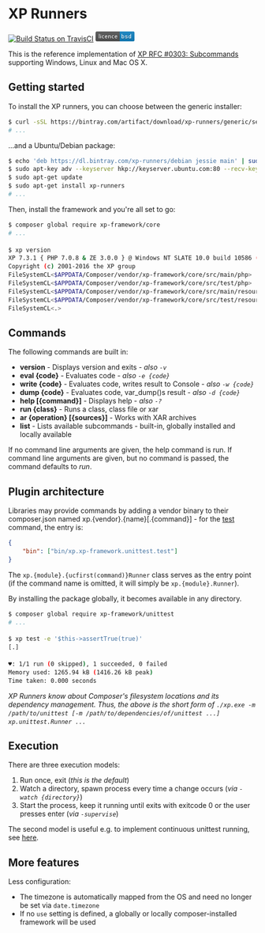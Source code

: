 XP Runners
==========
[![Build Status on TravisCI](https://secure.travis-ci.org/xp-runners/reference.svg)](http://travis-ci.org/xp-runners/reference)
[![BSD License](https://raw.githubusercontent.com/xp-framework/web/master/static/licence-bsd.png)](https://github.com/xp-runners/reference/blob/master/LICENSE.md)


This is the reference implementation of [XP RFC #0303: Subcommands](https://github.com/xp-framework/rfc/issues/303) supporting Windows, Linux and Mac OS X.

Getting started
---------------
To install the XP runners, you can choose between the generic installer:

```sh
$ curl -sSL https://bintray.com/artifact/download/xp-runners/generic/setup-7.6.4.sh | sh
# ...
```

...and a Ubuntu/Debian package:

```sh
$ echo 'deb https://dl.bintray.com/xp-runners/debian jessie main' | sudo tee -a /etc/apt/sources.list.d/xp.list
$ sudo apt-key adv --keyserver hkp://keyserver.ubuntu.com:80 --recv-keys D401AB61
$ sudo apt-get update
$ sudo apt-get install xp-runners
# ...
```

Then, install the framework and you're all set to go:

```sh
$ composer global require xp-framework/core
# ...

$ xp version
XP 7.3.1 { PHP 7.0.8 & ZE 3.0.0 } @ Windows NT SLATE 10.0 build 10586 (Windows 10) i586
Copyright (c) 2001-2016 the XP group
FileSystemCL<$APPDATA/Composer/vendor/xp-framework/core/src/main/php>
FileSystemCL<$APPDATA/Composer/vendor/xp-framework/core/src/test/php>
FileSystemCL<$APPDATA/Composer/vendor/xp-framework/core/src/main/resources>
FileSystemCL<$APPDATA/Composer/vendor/xp-framework/core/src/test/resources>
FileSystemCL<.>
```

Commands
--------
The following commands are built in:

* **version** - Displays version and exits - *also `-v`*
* **eval {code}** - Evaluates code - *also `-e {code}`*
* **write {code}** - Evaluates code, writes result to Console - *also `-w {code}`*
* **dump {code}** - Evaluates code, var_dump()s result - *also `-d {code}`*
* **help [{command}]** - Displays help - *also `-?`*
* **run {class}** - Runs a class, class file or xar
* **ar {operation} [{sources}]** - Works with XAR archives
* **list** - Lists available subcommands - built-in, globally installed and locally available

If no command line arguments are given, the help command is run. If command line arguments are given, but no command is passed, the command defaults to *run*.

Plugin architecture
-------------------
Libraries may provide commands by adding a vendor binary to their composer.json named xp.{vendor}.{name}[.{command}] - for the [test](https://github.com/xp-framework/unittest/blob/master/bin/xp.xp-framework.unittest.test) command, the entry is:

```json
{
    "bin": ["bin/xp.xp-framework.unittest.test"]
}
```

The `xp.{module}.{ucfirst(command)}Runner` class serves as the entry point (if the command name is omitted, it will simply be `xp.{module}.Runner`).

By installing the package globally, it becomes available in any directory.

```sh
$ composer global require xp-framework/unittest
# ...

$ xp test -e '$this->assertTrue(true)'
[.]

♥: 1/1 run (0 skipped), 1 succeeded, 0 failed
Memory used: 1265.94 kB (1416.26 kB peak)
Time taken: 0.000 seconds
```

*XP Runners know about Composer's filesystem locations and its dependency management. Thus, the above is the short form of `./xp.exe -m /path/to/unittest [-m /path/to/dependencies/of/unittest ...] xp.unittest.Runner ...`*

Execution
---------
There are three execution models:

1. Run once, exit (*this is the default*)
2. Watch a directory, spawn process every time a change occurs (*via `-watch {directory}`*)
3. Start the process, keep it running until exits with exitcode 0 or the user presses enter (*via `-supervise`*)

The second model is useful e.g. to implement continuous unittest running, see [here](https://github.com/xp-framework/xp-runners/pull/24).

More features
-------------
Less configuration:

* The timezone is automatically mapped from the OS and need no longer be set via `date.timezone`
* If no `use` setting is defined, a globally or locally composer-installed framework will be used
